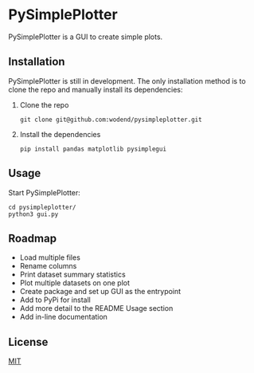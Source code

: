 # PySimplePlotter

PySimplePlotter is a GUI to create simple plots.

## Installation

PySimplePlotter is still in development. The only installation method is to
clone the repo and manually install its dependencies:

1. Clone the repo

    ```
    git clone git@github.com:wodend/pysimpleplotter.git
    ```

2. Install the dependencies

    ```
    pip install pandas matplotlib pysimplegui
    ```

## Usage

Start PySimplePlotter:

```
cd pysimpleplotter/
python3 gui.py
```

## Roadmap

- Load multiple files
- Rename columns
- Print dataset summary statistics
- Plot multiple datasets on one plot
- Create package and set up GUI as the entrypoint
- Add to PyPi for install
- Add more detail to the README Usage section
- Add in-line documentation

## License

[MIT](https://choosealicense.com/licenses/mit/)
